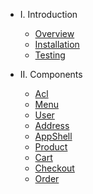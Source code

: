- I. Introduction
    - [Overview](overview.md)
    - [Installation](installation.md)
    - [Testing](testing.md)

- II. Components
    - [Acl](acl.md)
    - [Menu](menu.md)
    - [User](user.md)
    - [Address](address.md)
    - [AppShell](appshell.md)
    - [Product](product.md)
    - [Cart](cart.md)
    - [Checkout](checkout.md)
    - [Order](order.md)

